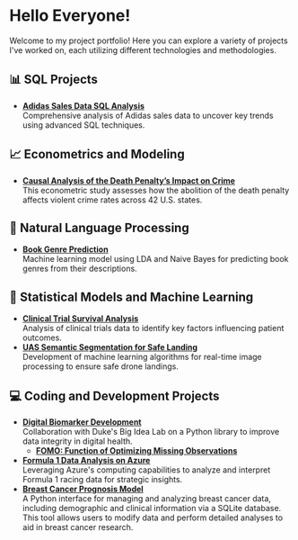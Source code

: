 # Hello Everyone!

Welcome to my project portfolio! Here you can explore a variety of projects I've worked on, each utilizing different technologies and methodologies. 

## 📊 SQL Projects
- **[Adidas Sales Data SQL Analysis](https://github.com/PomeloWu99/Data-Engineering-Projects/tree/main/Adidas_Sales_Analysis_Project)**  
  Comprehensive analysis of Adidas sales data to uncover key trends using advanced SQL techniques.

## 📈 Econometrics and Modeling
- **[Causal Analysis of the Death Penalty’s Impact on Crime](https://github.com/MIDS-at-Duke/unifying-data-science-2023-project-ids701_team2)**  
  This econometric study assesses how the abolition of the death penalty affects violent crime rates across 42 U.S. states.

## 🤖 Natural Language Processing
- **[Book Genre Prediction](https://github.com/pomeloywu/NLP)**  
  Machine learning model using LDA and Naive Bayes for predicting book genres from their descriptions.

## 🧬 Statistical Models and Machine Learning
- **[Clinical Trial Survival Analysis](https://github.com/PomeloWu99/survival_analysis/tree/main)**  
  Analysis of clinical trials data to identify key factors influencing patient outcomes.
- **[UAS Semantic Segmentation for Safe Landing](https://github.com/YZhu0225/UAS-Semantic-Segmentation-for-Safe-Landing)**  
  Development of machine learning algorithms for real-time image processing to ensure safe drone landings.

## 💻 Coding and Development Projects
- **[Digital Biomarker Development](https://dbdp.org/about)**  
  Collaboration with Duke's Big Idea Lab on a Python library to improve data integrity in digital health.
  - **[FOMO: Function of Optimizing Missing Observations](https://github.com/DigitalBiomarkerDiscoveryPipeline/FOMO)**
- **[Formula 1 Data Analysis on Azure](https://github.com/PomeloWu99/f1_azure/tree/main)**  
  Leveraging Azure's computing capabilities to analyze and interpret Formula 1 racing data for strategic insights.
- **[Breast Cancer Prognosis Model](https://github.com/biostat821-2023/Final__project)**  
  A Python interface for managing and analyzing breast cancer data, including demographic and clinical information via a SQLite database. This tool allows users to modify data and perform detailed analyses to aid in breast cancer research.
